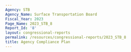 ```yaml
---
Agency: STB
Agency_Name: Surface Transportation Board
Fiscal_Year: 2023
Page_Name: 2023_STB_8
Report_Id: '8'
layout: congressional-reports
permalink: /resources/congressional-reports/2023_STB_8
title: Agency Compliance Plan
---
```

